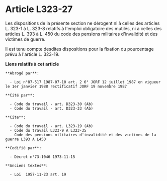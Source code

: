 # Article L323-27

Les dispositions de la présente section ne dérogent ni à celles des articles L. 323-1 à L. 323-8 relatifs à l'emploi
obligatoire des mutilés, ni à celles des articles L. 393 à L. 450 du code des pensions militaires d'invalidité et des
victimes de guerre.

Il est tenu compte desdites dispositions pour la fixation du pourcentage prévu à l'article L. 323-19.

**Liens relatifs à cet article**

	**Abrogé par**:

	  - Loi n°87-517 1987-07-10 art. 2 6° JORF 12 juillet 1987 en vigueur le 1er janvier 1988 rectificatif JORF 19 novembre 1987

	**Cité par**:

	  - Code du travail - art. D323-30 (Ab)
	  - Code du travail - art. D323-33 (Ab)

	**Cite**:

	  - Code du travail - art. L323-19 (Ab)
	  - Code du travail L323-9 A L323-35
	  - Code des pensions militaires d'invalidité et des victimes de la guerre L393 A L450

	**Codifié par**:

	  - Décret n°73-1046 1973-11-15

	**Anciens textes**:

	  - Loi  1957-11-23 art. 19
